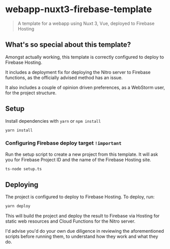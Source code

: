 # webapp-nuxt3-firebase-template

> A template for a webapp using Nuxt 3, Vue, deployed to Firebase Hosting

## What's so special about this template?

Amongst actually working, this template is correctly configured to deploy to Firebase Hosting.

It includes a deployment fix for deploying the Nitro server to Firebase functions, as the officially advised method has
an issue.

It also includes a couple of opinion driven preferences, as a WebStorm user, for the project structure.

## Setup

Install dependencies with
`yarn` or `npm install`

``` bash
yarn install
```

### Configuring Firebase deploy target `!important`

Run the setup script to create a new project from this template. It will ask you for Firebase Project ID and the name of
the Firebase Hosting site.

``` bash
ts-node setup.ts
```

## Deploying

The project is configured to deploy to Firebase Hosting. To deploy, run:

``` bash
yarn deploy
```

This will build the project and deploy the result to Firebase via Hosting for static web resources and Cloud Functions
for the Nitro server.

I'd advise you'd do your own due diligence in reviewing the aforementioned scripts before running them, to understand
how they work and what they do.
